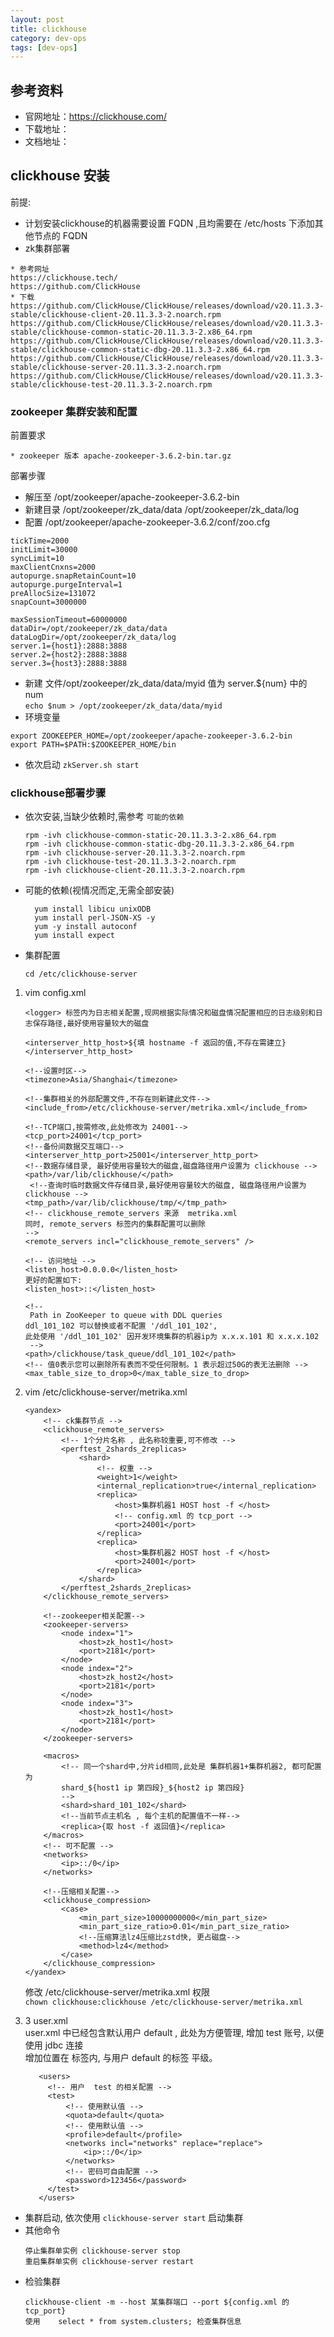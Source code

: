 ```yaml
---
layout: post
title: clickhouse
category: dev-ops
tags: [dev-ops]
---
```


## 参考资料
- 官网地址：https://clickhouse.com/
- 下载地址：
- 文档地址：

##  clickhouse 安装
前提: 
- 计划安装clickhouse的机器需要设置 FQDN ,且均需要在 /etc/hosts 下添加其他节点的 FQDN
- zk集群部署

```
* 参考网址  
https://clickhouse.tech/  
https://github.com/ClickHouse
* 下载
https://github.com/ClickHouse/ClickHouse/releases/download/v20.11.3.3-stable/clickhouse-client-20.11.3.3-2.noarch.rpm
https://github.com/ClickHouse/ClickHouse/releases/download/v20.11.3.3-stable/clickhouse-common-static-20.11.3.3-2.x86_64.rpm
https://github.com/ClickHouse/ClickHouse/releases/download/v20.11.3.3-stable/clickhouse-common-static-dbg-20.11.3.3-2.x86_64.rpm
https://github.com/ClickHouse/ClickHouse/releases/download/v20.11.3.3-stable/clickhouse-server-20.11.3.3-2.noarch.rpm
https://github.com/ClickHouse/ClickHouse/releases/download/v20.11.3.3-stable/clickhouse-test-20.11.3.3-2.noarch.rpm
```

### zookeeper 集群安装和配置

前置要求
``` 
* zookeeper 版本 apache-zookeeper-3.6.2-bin.tar.gz
```
部署步骤
* 解压至  /opt/zookeeper/apache-zookeeper-3.6.2-bin
* 新建目录 /opt/zookeeper/zk_data/data   /opt/zookeeper/zk_data/log
* 配置 /opt/zookeeper/apache-zookeeper-3.6.2/conf/zoo.cfg
```
tickTime=2000
initLimit=30000
syncLimit=10
maxClientCnxns=2000
autopurge.snapRetainCount=10
autopurge.purgeInterval=1
preAllocSize=131072
snapCount=3000000

maxSessionTimeout=60000000
dataDir=/opt/zookeeper/zk_data/data
dataLogDir=/opt/zookeeper/zk_data/log
server.1={host1}:2888:3888
server.2={host2}:2888:3888
server.3={host3}:2888:3888
```

* 新建 文件/opt/zookeeper/zk_data/data/myid  值为 server.${num} 中的 num  
  `echo $num > /opt/zookeeper/zk_data/data/myid`
* 环境变量
```
export ZOOKEEPER_HOME=/opt/zookeeper/apache-zookeeper-3.6.2-bin  
export PATH=$PATH:$ZOOKEEPER_HOME/bin
```

* 依次启动  `zkServer.sh start`

### clickhouse部署步骤
* 依次安装,当缺少依赖时,需参考 `可能的依赖`
   ```
  rpm -ivh clickhouse-common-static-20.11.3.3-2.x86_64.rpm
  rpm -ivh clickhouse-common-static-dbg-20.11.3.3-2.x86_64.rpm
  rpm -ivh clickhouse-server-20.11.3.3-2.noarch.rpm
  rpm -ivh clickhouse-test-20.11.3.3-2.noarch.rpm
  rpm -ivh clickhouse-client-20.11.3.3-2.noarch.rpm
  ```
* 可能的依赖(视情况而定,无需全部安装)
    ```
      yum install libicu unixODB
      yum install perl-JSON-XS -y
      yum -y install autoconf
      yum install expect
    ```

* 集群配置
    ```
    cd /etc/clickhouse-server
    
    ```
1. vim config.xml
    ``` 
    <logger> 标签内为日志相关配置,现网根据实际情况和磁盘情况配置相应的日志级别和日志保存路径,最好使用容量较大的磁盘
    
    <interserver_http_host>${填 hostname -f 返回的值,不存在需建立}</interserver_http_host>
        
    <!--设置时区-->
    <timezone>Asia/Shanghai</timezone>
    
    <!--集群相关的外部配置文件,不存在则新建此文件-->
    <include_from>/etc/clickhouse-server/metrika.xml</include_from>
    
    <!--TCP端口,按需修改,此处修改为 24001-->
    <tcp_port>24001</tcp_port>
    <!--备份间数据交互端口-->
    <interserver_http_port>25001</interserver_http_port>
    <!--数据存储目录, 最好使用容量较大的磁盘,磁盘路径用户设置为 clickhouse -->
    <path>/var/lib/clickhouse/</path>
     <!--查询时临时数据文件存储目录,最好使用容量较大的磁盘, 磁盘路径用户设置为 clickhouse -->
    <tmp_path>/var/lib/clickhouse/tmp/</tmp_path>  
    <!-- clickhouse_remote_servers 来源  metrika.xml
    同时, remote_servers 标签内的集群配置可以删除
    --> 
    <remote_servers incl="clickhouse_remote_servers" />
   
    <!-- 访问地址 -->
    <listen_host>0.0.0.0</listen_host>
   更好的配置如下: 
    <listen_host>::</listen_host>
   
    <!--
     Path in ZooKeeper to queue with DDL queries
    ddl_101_102 可以替换或者不配置 '/ddl_101_102',
    此处使用 '/ddl_101_102' 因开发环境集群的机器ip为 x.x.x.101 和 x.x.x.102
     -->
    <path>/clickhouse/task_queue/ddl_101_102</path>
    <!-- 值0表示您可以删除所有表而不受任何限制。1 表示超过50G的表无法删除 -->
    <max_table_size_to_drop>0</max_table_size_to_drop>
    
   ```
2. vim /etc/clickhouse-server/metrika.xml
    ```
    <yandex>
        <!-- ck集群节点 -->
        <clickhouse_remote_servers>
            <!-- 1个分片名称 , 此名称较重要,可不修改 -->
            <perftest_2shards_2replicas>
                <shard>
                    <!-- 权重 -->
                    <weight>1</weight>
                    <internal_replication>true</internal_replication>
                    <replica>
                        <host>集群机器1 HOST host -f </host>
                        <!-- config.xml 的 tcp_port -->
                        <port>24001</port>
                    </replica>
                    <replica>
                        <host>集群机器2 HOST host -f </host>
                        <port>24001</port>
                    </replica>
                </shard>
            </perftest_2shards_2replicas>
        </clickhouse_remote_servers>
    
        <!--zookeeper相关配置-->
        <zookeeper-servers>
            <node index="1">
                <host>zk_host1</host>
                <port>2181</port>
            </node>
            <node index="2">
                <host>zk_host2</host>
                <port>2181</port>
            </node>
            <node index="3">
                <host>zk_host1</host>
                <port>2181</port>
            </node>
        </zookeeper-servers>
    
        <macros>
            <!-- 同一个shard中,分片id相同,此处是 集群机器1+集群机器2, 都可配置为 
            shard_${host1 ip 第四段}_${host2 ip 第四段}
            -->
            <shard>shard_101_102</shard>
            <!--当前节点主机名 , 每个主机的配置值不一样-->
            <replica>{取 host -f 返回值}</replica>
        </macros>
        <!-- 可不配置 -->
        <networks>
            <ip>::/0</ip>
        </networks>
    
        <!--压缩相关配置-->
        <clickhouse_compression>
            <case>
                <min_part_size>10000000000</min_part_size>
                <min_part_size_ratio>0.01</min_part_size_ratio>
                <!--压缩算法lz4压缩比zstd快, 更占磁盘-->
                <method>lz4</method>
            </case>
        </clickhouse_compression>
    </yandex>
    ```
   修改 /etc/clickhouse-server/metrika.xml 权限  
   `chown clickhouse:clickhouse /etc/clickhouse-server/metrika.xml`  

3. 3 user.xml   
   user.xml 中已经包含默认用户  default , 此处为方便管理, 增加 test 账号, 以便 使用 jdbc 连接  
   增加位置在  <users></users> 标签内, 与用户 default 的标签 <default></default> 平级。
   ```
      <users>
        <!-- 用户  test 的相关配置 -->
        <test>
            <!-- 使用默认值 -->
            <quota>default</quota>
            <!-- 使用默认值 -->
            <profile>default</profile>
            <networks incl="networks" replace="replace">
                <ip>::/0</ip>
            </networks>
            <!-- 密码可自由配置 -->
            <password>123456</password>
        </test>
      </users>
   ```
* 集群启动, 依次使用 `clickhouse-server start` 启动集群
* 其他命令
    ```
    停止集群单实例 clickhouse-server stop
    重启集群单实例 clickhouse-server restart
    ```
* 检验集群
    ``` 
   clickhouse-client -m --host 某集群端口 --port ${config.xml 的 tcp_port}
    使用    select * from system.clusters; 检查集群信息
    ```